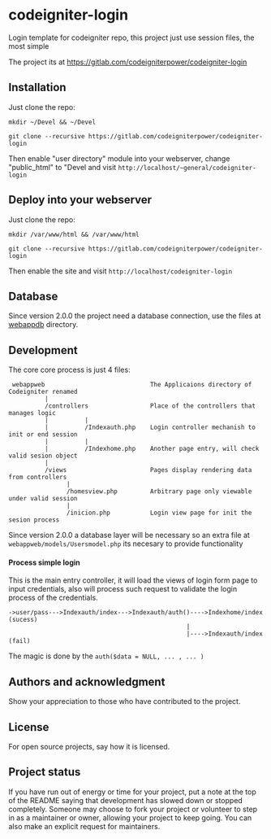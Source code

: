 # codeigniter-login

Login template for codeigniter repo, this project just use session files, the most simple

The project its at https://gitlab.com/codeigniterpower/codeigniter-login

## Installation

Just clone the repo:

```
mkdir ~/Devel && ~/Devel

git clone --recursive https://gitlab.com/codeigniterpower/codeigniter-login

```

Then enable "user directory" module into your webserver, change "public_html" to "Devel
and visit `http://localhost/~general/codeigniter-login`

## Deploy into your webserver

Just clone the repo:

```
mkdir /var/www/html && /var/www/html

git clone --recursive https://gitlab.com/codeigniterpower/codeigniter-login

```

Then enable the site and visit `http://localhost/codeigniter-login`

## Database

Since version 2.0.0 the project need a database connection, use the files 
at [webappdb](webappdb) directory.

## Development

The core core process is just 4 files:

```
 webappweb                             The Applicaions directory of Codeigniter renamed
          |
          /controllers                 Place of the controllers that manages logic
          |          |
          |          /Indexauth.php    Login controller mechanish to init or end session
          |          |
          |          /Indexhome.php    Another page entry, will check valid sesion object
          |
          /views                       Pages display rendering data from controllers
                |
                /homesview.php         Arbitrary page only viewable under valid session
                |
                /inicion.php           Login view page for init the sesion process
```

Since version 2.0.0 a database layer will be necessary so an extra file at `webappweb/models/Usersmodel.php`
its necesary to provide functionality

#### Process simple login

This is the main entry controller, it will load the views of login form page 
to input credentials, also will process such request to validate the login 
process of the credentials.

```
->user/pass--->Indexauth/index--->Indexauth/auth()---->Indexhome/index (sucess)
                                                 |
                                                 |---->Indexauth/index (fail)
```

The magic is done by the `auth($data = NULL, ... , ... )` 

## Authors and acknowledgment

Show your appreciation to those who have contributed to the project.

## License

For open source projects, say how it is licensed.

## Project status

If you have run out of energy or time for your project, put a note at the top of the README saying that development has slowed down or stopped completely. Someone may choose to fork your project or volunteer to step in as a maintainer or owner, allowing your project to keep going. You can also make an explicit request for maintainers.
